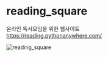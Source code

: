 # reading_square
온라인 독서모임을 위한 웹사이트  
<a>https://reading.pythonanywhere.com/</a>

![reading_square](https://user-images.githubusercontent.com/95335531/223188908-6e17e5cd-1427-4c4f-8b71-a445ef2efa60.png)
